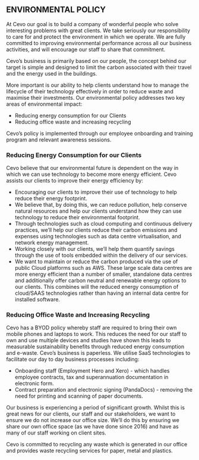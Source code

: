 ## ENVIRONMENTAL POLICY

At Cevo our goal is to build a company of wonderful people who solve interesting problems with great clients. We take seriously our responsibility to care for and protect the environment in which we operate. We are fully committed to improving environmental performance across all our business activities, and will encourage our staff to share that commitment.

Cevo’s business is primarily based on our people, the concept behind our target is simple and designed to limit the carbon associated with their travel and the energy used in the buildings.

More important is our ability to help clients understand how to manage the lifecycle of their technology effectively in order to reduce waste and maximise their investments.
Our environmental policy addresses two key areas of environmental impact:

* Reducing energy consumption for our Clients
* Reducing office waste and increasing recycling

Cevo’s policy is implemented through our employee onboarding and training program and relevant awareness sessions.

### Reducing Energy Consumption for our Clients

Cevo believe that our environmental future is dependent on the way in which we can use technology to become more energy efficient. Cevo assists our clients to improve their energy efficiency by:

* Encouraging our clients to improve their use of technology to help reduce their energy footprint.
* We believe that, by doing this, we can reduce pollution, help conserve natural resources and help our clients understand how they can use technology to reduce their environmental footprint.
* Through technologies such as cloud computing and continuous delivery practices, we’ll help our clients reduce their carbon emissions and expenses using technologies such as data centre virtualisation, and network energy management.
* Working closely with our clients, we’ll help them quantify savings through the use of tools embedded within the delivery of our services.
* We want to maintain or reduce the carbon produced via the use of public Cloud platforms such as AWS. These large scale data centres are more energy efficient than a number of smaller, standalone data centres and additionally offer carbon neutral and renewable energy options to our clients. This combines will the reduced energy consumption of cloud/SAAS technologies rather than having an internal data centre for installed software.

### Reducing Office Waste and Increasing Recycling

Cevo has a BYOD policy whereby staff are required to bring their own mobile phones and laptops to work. This reduces the need for our staff to own and use multiple devices and studies have shown this leads to measurable sustainability benefits through reduced energy consumption and e-waste.
Cevo’s business is paperless. We utilise SaaS technologies to facilitate our day to day business processes including:

* Onboarding staff (Employment Hero and Xero) - which handles employee contracts, tax and superannuation documentation in electronic form.
* Contract preparation and electronic signing (PandaDocs) - removing the need for printing and scanning of paper documents.

Our business is experiencing a period of significant growth. Whilst this is great news for our clients, our staff and our stakeholders, we want to ensure we do not increase our office size. We’ll do this by ensuring we share our own office space (as we have done since 2016) and have as many of our staff working on client sites.

Cevo is committed to recycling any waste which is generated in our office and provides waste recycling services for paper, metal and plastics.
